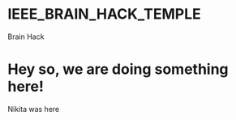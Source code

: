 # IEEE_BRAIN_HACK_TEMPLE
Brain Hack

<h1>Hey so, we are doing something here!</h1>
<p>Nikita was here</p>
